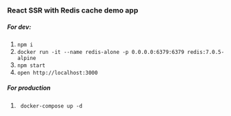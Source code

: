 ### React SSR with Redis cache demo app

##### For dev: 
1. `npm i`
1. `docker run -it --name redis-alone -p 0.0.0.0:6379:6379 redis:7.0.5-alpine`
1. `npm start`
1. `open http://localhost:3000`

##### For production
1. ` docker-compose up -d`
